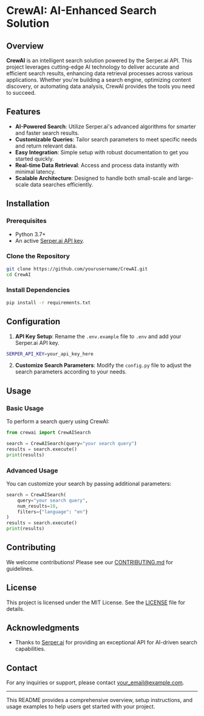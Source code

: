 
# CrewAI: AI-Enhanced Search Solution

## Overview

**CrewAI** is an intelligent search solution powered by the Serper.ai API. This project leverages cutting-edge AI technology to deliver accurate and efficient search results, enhancing data retrieval processes across various applications. Whether you're building a search engine, optimizing content discovery, or automating data analysis, CrewAI provides the tools you need to succeed.

## Features

- **AI-Powered Search**: Utilize Serper.ai's advanced algorithms for smarter and faster search results.
- **Customizable Queries**: Tailor search parameters to meet specific needs and return relevant data.
- **Easy Integration**: Simple setup with robust documentation to get you started quickly.
- **Real-time Data Retrieval**: Access and process data instantly with minimal latency.
- **Scalable Architecture**: Designed to handle both small-scale and large-scale data searches efficiently.

## Installation

### Prerequisites

- Python 3.7+
- An active [Serper.ai API key](https://www.serper.ai/).

### Clone the Repository

```bash
git clone https://github.com/yourusername/CrewAI.git
cd CrewAI
```

### Install Dependencies

```bash
pip install -r requirements.txt
```

## Configuration

1. **API Key Setup**: Rename the `.env.example` file to `.env` and add your Serper.ai API key.

```bash
SERPER_API_KEY=your_api_key_here
```

2. **Customize Search Parameters**: Modify the `config.py` file to adjust the search parameters according to your needs.

## Usage

### Basic Usage

To perform a search query using CrewAI:

```python
from crewai import CrewAISearch

search = CrewAISearch(query="your search query")
results = search.execute()
print(results)
```

### Advanced Usage

You can customize your search by passing additional parameters:

```python
search = CrewAISearch(
    query="your search query",
    num_results=10,
    filters={"language": "en"}
)
results = search.execute()
print(results)
```

## Contributing

We welcome contributions! Please see our [CONTRIBUTING.md](CONTRIBUTING.md) for guidelines.

## License

This project is licensed under the MIT License. See the [LICENSE](LICENSE) file for details.

## Acknowledgments

- Thanks to [Serper.ai](https://www.serper.ai/) for providing an exceptional API for AI-driven search capabilities.

## Contact

For any inquiries or support, please contact [your_email@example.com](mailto:your_email@example.com).

---

This README provides a comprehensive overview, setup instructions, and usage examples to help users get started with your project.
